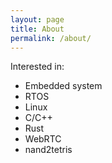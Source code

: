 ```yaml
---
layout: page
title: About
permalink: /about/
---
```


Interested in:

- Embedded system
- RTOS
- Linux
- C/C++
- Rust
- WebRTC
- nand2tetris
